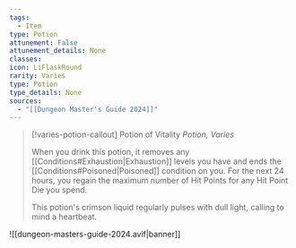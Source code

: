 ```yaml
---
tags:
  - Item
type: Potion
attunement: False
attunement_details: None
classes:
icon: LiFlaskRound
rarity: Varies
type: Potion
type_details: None
sources: 
  - "[[Dungeon Master's Guide 2024]]"
---
```

>[!varies-potion-callout] Potion of Vitality
>_Potion, Varies_
>
>When you drink this potion, it removes any [[Conditions#Exhaustion\|Exhaustion]] levels you have and ends the [[Conditions#Poisoned\|Poisoned]] condition on you. For the next 24 hours, you regain the maximum number of Hit Points for any Hit Point Die you spend.
>
>This potion's crimson liquid regularly pulses with dull light, calling to mind a heartbeat.
>


![[dungeon-masters-guide-2024.avif|banner]]